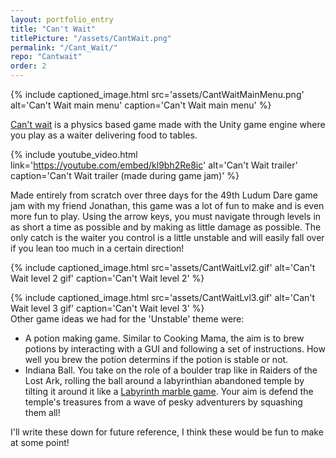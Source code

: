```yaml
---
layout: portfolio_entry
title: "Can't Wait"
titlePicture: "/assets/CantWait.png"
permalink: "/Cant_Wait/"
repo: "Cantwait"
order: 2
---
```

<!-- main content -->
{% include captioned_image.html src='assets/CantWaitMainMenu.png' alt='Can\'t Wait main menu' caption='Can\'t Wait main menu' %}


[Can't wait][game] is a physics based game made with the Unity game engine where you play as a waiter delivering food to tables.

{% include youtube_video.html link='https://youtube.com/embed/kl9bh2Re8ic' alt='Can\'t Wait trailer' caption='Can\'t Wait trailer (made during game jam)' %}

Made entirely from scratch over three days for the 49th Ludum Dare game jam with my friend Jonathan, this game was a lot of fun to make and is even more fun to play. Using the arrow keys, you must navigate through levels in as short a time as possible and by making as little damage as possible. The only catch is the waiter you control is a little unstable and will easily fall over if you lean too much in a certain direction!

{% include captioned_image.html src='assets/CantWaitLvl2.gif' alt='Can\'t Wait level 2 gif' caption='Can\'t Wait level 2' %}

{% include captioned_image.html src='assets/CantWaitLvl3.gif' alt='Can\'t Wait level 3 gif' caption='Can\'t Wait level 3' %}\
Other game ideas we had for the 'Unstable' theme were:
- A potion making game. Similar to Cooking Mama, the aim is to brew potions by interacting with a GUI and following a set of instructions. How well you brew the potion determins if the potion is stable or not.
- Indiana Ball. You take on the role of a boulder trap like in Raiders of the Lost Ark, rolling the ball around a labyrinthian abandoned temple by tilting it around it like a [Labyrinth marble game][Marblegame]. Your aim is defend the temple's treasures from a wave of pesky adventurers by squashing them all!

I'll write these down for future reference, I think these would be fun to make at some point!

[MarbleGame]: https://en.wikipedia.org/wiki/Labyrinth_(marble_game)
[game]: https://TMoCo.itch.io/cant-wait
